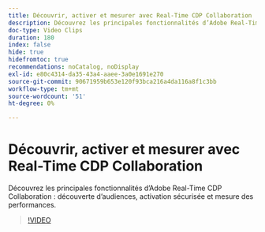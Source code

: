```yaml
---
title: Découvrir, activer et mesurer avec Real-Time CDP Collaboration
description: Découvrez les principales fonctionnalités d’Adobe Real-Time CDP Collaboration pour la découverte d’audiences, l’activation sécurisée et la mesure des performances.
doc-type: Video Clips
duration: 180
index: false
hide: true
hidefromtoc: true
recommendations: noCatalog, noDisplay
exl-id: e80c4314-da35-43a4-aaee-3a0e1691e270
source-git-commit: 90671959b653e120f93bca216a4da116a8f1c3bb
workflow-type: tm+mt
source-wordcount: '51'
ht-degree: 0%

---
```


# Découvrir, activer et mesurer avec Real-Time CDP Collaboration

Découvrez les principales fonctionnalités d’Adobe Real-Time CDP Collaboration : découverte d’audiences, activation sécurisée et mesure des performances.

<!-- 72_OS511_3442426_179_discover-activate-and-measure-with-realtime-cdp-collaboration -->
>[!VIDEO](https://video.tv.adobe.com/v/3458275/?learn=on&enablevpops=true)
